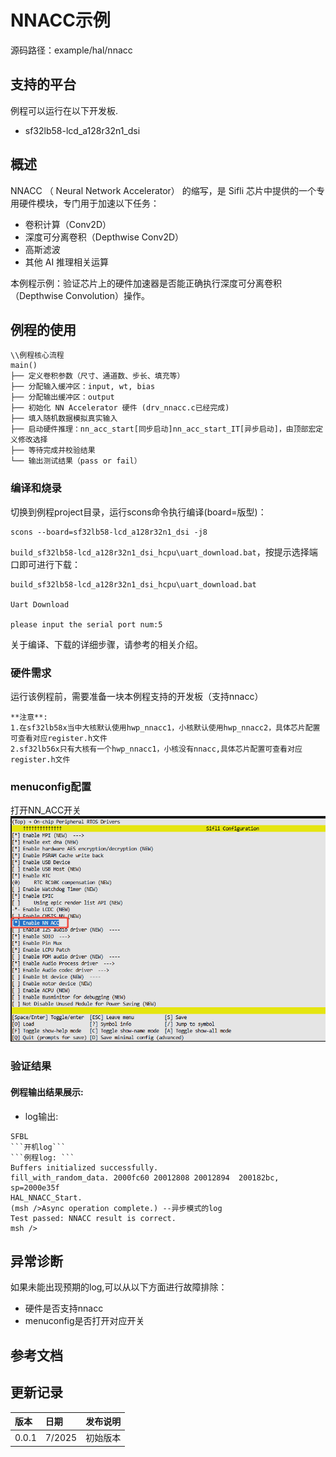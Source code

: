 # NNACC示例
源码路径：example/hal/nnacc
## 支持的平台
例程可以运行在以下开发板.
* sf32lb58-lcd_a128r32n1_dsi

## 概述
NNACC （ Neural Network Accelerator） 的缩写，是 Sifli 芯片中提供的一个专用硬件模块，专门用于加速以下任务：

+ 卷积计算（Conv2D）
+ 深度可分离卷积（Depthwise Conv2D）
+ 高斯滤波
+ 其他 AI 推理相关运算

本例程示例：验证芯片上的硬件加速器是否能正确执行深度可分离卷积（Depthwise Convolution）操作。


## 例程的使用
```
\\例程核心流程
main()
├── 定义卷积参数（尺寸、通道数、步长、填充等）
├── 分配输入缓冲区：input, wt, bias
├── 分配输出缓冲区：output
├── 初始化 NN Accelerator 硬件 (drv_nnacc.c已经完成)
├── 填入随机数据模拟真实输入
├── 启动硬件推理：nn_acc_start[同步启动]nn_acc_start_IT[异步启动]，由顶部宏定义修改选择
├── 等待完成并校验结果
└── 输出测试结果（pass or fail）
```

### 编译和烧录
切换到例程project目录，运行scons命令执行编译(board=版型)：
```
scons --board=sf32lb58-lcd_a128r32n1_dsi -j8
```
`build_sf32lb58-lcd_a128r32n1_dsi_hcpu\uart_download.bat`，按提示选择端口即可进行下载：

```
build_sf32lb58-lcd_a128r32n1_dsi_hcpu\uart_download.bat

Uart Download

please input the serial port num:5
```

关于编译、下载的详细步骤，请参考[](/quickstart/get-started.md)的相关介绍。

### 硬件需求
运行该例程前，需要准备一块本例程支持的开发板（支持nnacc）
```
**注意**: 
1.在sf32lb58x当中大核默认使用hwp_nnacc1，小核默认使用hwp_nnacc2，具体芯片配置可查看对应register.h文件
2.sf32lb56x只有大核有一个hwp_nnacc1，小核没有nnacc,具体芯片配置可查看对应register.h文件

```

### menuconfig配置
打开NN_ACC开关
![](./assets/image.png)


### 验证结果
#### 例程输出结果展示:
* log输出:
```
SFBL
```开机log```
```例程log: ```
Buffers initialized successfully.
fill_with_random_data. 2000fc60 20012808 20012894  200182bc, sp=2000e35f
HAL_NNACC_Start.
(msh />Async operation complete.) --异步模式的log
Test passed: NNACC result is correct.
msh />
```


## 异常诊断
如果未能出现预期的log,可以从以下方面进行故障排除：
* 硬件是否支持nnacc
* menuconfig是否打开对应开关


## 参考文档

## 更新记录
|版本 |日期   |发布说明 |
|:---|:---|:---|
|0.0.1 |7/2025 |初始版本 |
```